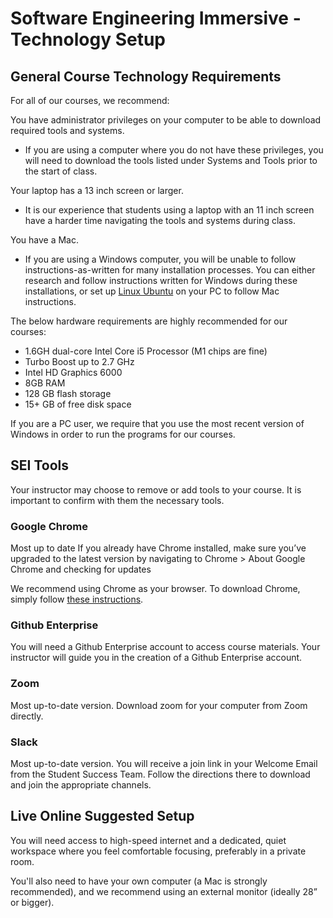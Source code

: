 # Software Engineering Immersive - Technology Setup

## General Course Technology Requirements

For all of our courses, we recommend:

You have administrator privileges on your computer to be able to download required tools and systems.

- If you are using a computer where you do not have these privileges, you will need to download the tools listed under Systems and Tools prior to the start of class. 

Your laptop has a 13 inch screen or larger. 

- It is our experience that students using a laptop with an 11 inch screen have a harder time navigating the tools and systems during class. 

You have a Mac.

- If you are using a Windows computer, you will be unable to follow instructions-as-written for many installation processes. You can either research and follow instructions written for Windows during these installations, or set up [Linux Ubuntu](https://ubuntu.com/desktop) on your PC to follow Mac instructions.

The below hardware requirements are highly recommended for our courses:

- 1.6GH dual-core Intel Core i5 Processor (M1 chips are fine)
- Turbo Boost up to 2.7 GHz
- Intel HD Graphics 6000
- 8GB RAM
- 128 GB flash storage
- 15+ GB of free disk space 

If you are a PC user, we require that you use the most recent version of Windows in order to run the programs for our courses.

## SEI Tools

Your instructor may choose to remove or add tools to your course. It is important to confirm with them the necessary tools.


### Google Chrome
Most up to date 
If you already have Chrome installed, make sure you’ve upgraded to the latest version by navigating to Chrome > About Google Chrome and checking for updates

We recommend using Chrome as your browser. To download Chrome, simply follow [these instructions](https://www.google.com/chrome/?brand=CHBD&brand=CHBD&gclid=Cj0KCQiA5NSdBhDfARIsALzs2EDsYKkmqk_mbrbLs-B48gq6lukrGbJF3ZoU0EfZuBVcVfJYEaeiXfMaAiaFEALw_wcB&gclsrc=aw.ds). 

### Github Enterprise

You will need a Github Enterprise account to access course materials. Your instructor will guide you in the creation of a Github Enterprise account.

### Zoom

Most up-to-date version. 
Download zoom for your computer from Zoom directly.

### Slack

Most up-to-date version.
You will receive a join link in your Welcome Email from the Student Success Team. Follow the directions there to download and join the appropriate channels. 

## Live Online Suggested Setup

You will need access to high-speed internet and a dedicated, quiet workspace where you feel comfortable focusing, preferably in a private room. 

You'll also need to have your own computer (a Mac is strongly recommended), and we recommend using an external monitor (ideally 28” or bigger).
